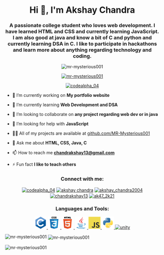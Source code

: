 <h1 align="center">Hi 👋, I'm Akshay Chandra</h1>
<h3 align="center">A passionate college student who loves web development. I have learned HTML and CSS and currently learning JavaScript. I am also good at java and know a bit of C and python and currently learning DSA in C. I like to participate in hackathons and learn more about anything regarding technology and coding.</h3>

<p align="center"> <img src="https://komarev.com/ghpvc/?username=mr-mysterious001&label=Profile%20views&color=0e75b6&style=flat" alt="mr-mysterious001" /> </p>

<p align="center"> <a href="https://github.com/ryo-ma/github-profile-trophy"><img src="https://github-profile-trophy.vercel.app/?username=mr-mysterious001" alt="mr-mysterious001" /></a> </p>

<p align="center"> <a href="https://twitter.com/codealpha_04" target="blank"><img src="https://img.shields.io/twitter/follow/codealpha_04?logo=twitter&style=for-the-badge" alt="codealpha_04" /></a> </p>

- 🔭 I’m currently working on **My portfolio website**

- 🌱 I’m currently learning **Web Development and DSA**

- 👯 I’m looking to collaborate on **any project regarding web dev or in java**

- 🤝 I’m looking for help with **JavaScript**

- 👨‍💻 All of my projects are available at [github.com/MR-Mysterious001](github.com/MR-Mysterious001)

- 💬 Ask me about **HTML, CSS, Java, C**

- 📫 How to reach me **chandrakshay13@gmail.com**

- ⚡ Fun fact **I like to teach others**

<h3 align="center">Connect with me:</h3>
<p align="center">
<a href="https://twitter.com/codealpha_04" target="blank"><img align="center" src="https://raw.githubusercontent.com/rahuldkjain/github-profile-readme-generator/master/src/images/icons/Social/twitter.svg" alt="codealpha_04" height="30" width="40" /></a>
<a href="https://linkedin.com/in/akshay chandra" target="blank"><img align="center" src="https://raw.githubusercontent.com/rahuldkjain/github-profile-readme-generator/master/src/images/icons/Social/linked-in-alt.svg" alt="akshay chandra" height="30" width="40" /></a>
<a href="https://instagram.com/akshay_chandra2004" target="blank"><img align="center" src="https://raw.githubusercontent.com/rahuldkjain/github-profile-readme-generator/master/src/images/icons/Social/instagram.svg" alt="akshay_chandra2004" height="30" width="40" /></a>
<a href="https://www.leetcode.com/chandrakshay13" target="blank"><img align="center" src="https://raw.githubusercontent.com/rahuldkjain/github-profile-readme-generator/master/src/images/icons/Social/leet-code.svg" alt="chandrakshay13" height="30" width="40" /></a>
<a href="https://discord.gg/ak47_2k21" target="blank"><img align="center" src="https://raw.githubusercontent.com/rahuldkjain/github-profile-readme-generator/master/src/images/icons/Social/discord.svg" alt="ak47_2k21" height="30" width="40" /></a>
</p>

<h3 align="center">Languages and Tools:</h3>
<p align="center"> <a href="https://www.cprogramming.com/" target="_blank" rel="noreferrer"> <img src="https://raw.githubusercontent.com/devicons/devicon/master/icons/c/c-original.svg" alt="c" width="40" height="40"/> </a> <a href="https://www.w3schools.com/css/" target="_blank" rel="noreferrer"> <img src="https://raw.githubusercontent.com/devicons/devicon/master/icons/css3/css3-original-wordmark.svg" alt="css3" width="40" height="40"/> </a> <a href="https://www.w3.org/html/" target="_blank" rel="noreferrer"> <img src="https://raw.githubusercontent.com/devicons/devicon/master/icons/html5/html5-original-wordmark.svg" alt="html5" width="40" height="40"/> </a> <a href="https://www.java.com" target="_blank" rel="noreferrer"> <img src="https://raw.githubusercontent.com/devicons/devicon/master/icons/java/java-original.svg" alt="java" width="40" height="40"/> </a> <a href="https://developer.mozilla.org/en-US/docs/Web/JavaScript" target="_blank" rel="noreferrer"> <img src="https://raw.githubusercontent.com/devicons/devicon/master/icons/javascript/javascript-original.svg" alt="javascript" width="40" height="40"/> </a> <a href="https://www.python.org" target="_blank" rel="noreferrer"> <img src="https://raw.githubusercontent.com/devicons/devicon/master/icons/python/python-original.svg" alt="python" width="40" height="40"/> </a> <a href="https://unity.com/" target="_blank" rel="noreferrer"> <img src="https://www.vectorlogo.zone/logos/unity3d/unity3d-icon.svg" alt="unity" width="40" height="40"/> </a> </p>

<p><img align="left" src="https://github-readme-stats.vercel.app/api/top-langs?username=mr-mysterious001&show_icons=true&locale=en&layout=compact" alt="mr-mysterious001" /></p>

<p>&nbsp;<img align="center" src="https://github-readme-stats.vercel.app/api?username=mr-mysterious001&show_icons=true&locale=en" alt="mr-mysterious001" /></p>

<p><img align="center" src="https://github-readme-streak-stats.herokuapp.com/?user=mr-mysterious001&" alt="mr-mysterious001" /></p>
